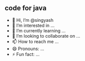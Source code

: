 ## code for java
- 👋 Hi, I’m @singyash
- 👀 I’m interested in ...
- 🌱 I’m currently learning ...
- 💞️ I’m looking to collaborate on ...
- 📫 How to reach me ...
- 😄 Pronouns: ...
- ⚡ Fun fact: ...

<!---
singyash/singyash is a ✨ special ✨ repository because its `README.md` (this file) appears on your GitHub profile.
You can click the Preview link to take a look at your changes.
--->
